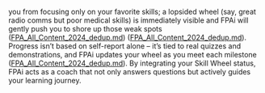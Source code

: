 you from focusing only on your favorite skills; a lopsided wheel (say, great radio comms but poor medical skills) is immediately visible and FPAi will gently push you to shore up those weak spots ([FPA_All_Content_2024_dedup.md](file://xn--file-8chavoigzfxzbru5bsau7m%23:~:text=empty,she%20hasnt%20achieved%20total%20self-6r55c/)) ([FPA_All_Content_2024_dedup.md](file://file-8chavoigzfxzbru5bsau7m%23:~:text=match%20at%20l11516%20encouraging%20balance,gently%20pushes%20the%20idea%20that/)). Progress isn’t based on self-report alone – it’s tied to real quizzes and demonstrations, and FPAi updates your wheel as you meet each milestone ([FPA_All_Content_2024_dedup.md](file://file-8chavoigzfxzbru5bsau7m%23:~:text=match%20at%20l11491%20tied%20to,on%20wound/)). By integrating your Skill Wheel status, FPAi acts as a coach that not only answers questions but actively guides your learning journey.